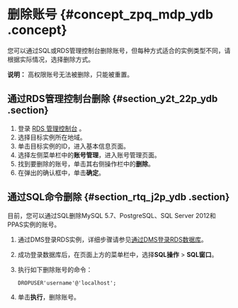 # 删除账号 {#concept_zpq_mdp_ydb .concept}

您可以通过SQL或RDS管理控制台删除账号，但每种方式适合的实例类型不同，请根据实际情况，选择删除方式。

**说明：** 高权限账号无法被删除，只能被重置。

## 通过RDS管理控制台删除 {#section_y2t_22p_ydb .section}

1.  登录 [RDS 管理控制台](https://rds.console.aliyun.com/) 。
2.  选择目标实例所在地域。
3.  单击目标实例的ID，进入基本信息页面。
4.  选择左侧菜单栏中的**账号管理**，进入账号管理页面。
5.  找到要删除的账号，单击其右侧操作栏中的**删除**。
6.  在弹出的确认框中，单击**确定**。

## 通过SQL命令删除 {#section_rtq_j2p_ydb .section}

目前，您可以通过SQL删除MySQL 5.7、PostgreSQL、SQL Server 2012和PPAS实例的账号。

1.  通过DMS登录RDS实例，详细步骤请参见[通过DMS登录RDS数据库](https://help.aliyun.com/document_detail/64703.html)。
2.  成功登录数据库后，在页面上方的菜单栏中，选择**SQL操作** \> **SQL窗口**。
3.  执行如下删除账号的命令：

    ```
    DROPUSER'username'@'localhost';
    ```

4.  单击**执行**，删除账号。

